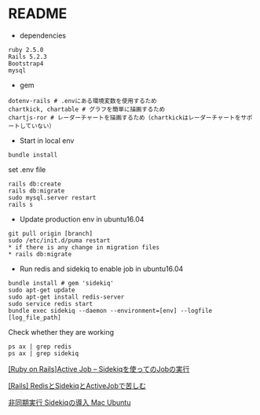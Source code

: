 # README

* dependencies

```
ruby 2.5.0
Rails 5.2.3
Bootstrap4
mysql 
```

* gem

```
dotenv-rails # .envにある環境変数を使用するため
chartkick, chartable # グラフを簡単に描画するため
chartjs-ror # レーダーチャートを描画するため（chartkickはレーダーチャートをサポートしていない）
```

* Start in local env

```
bundle install
```
set .env file
```
rails db:create
rails db:migrate
sudo mysql.server restart
rails s
```
* Update production env in ubuntu16.04

```
git pull origin [branch]
sudo /etc/init.d/puma restart
* if there is any change in migration files
* rails db:migrate
```

* Run redis and sidekiq to enable job in ubuntu16.04

```
bundle install # gem 'sidekiq'
sudo apt-get update
sudo apt-get install redis-server
sudo service redis start
bundle exec sidekiq --daemon --environment=[env] --logfile [log_file_path]
```
Check whether they are working
```
ps ax | grep redis
ps ax | grep sidekiq
```
[[Ruby on Rails]Active Job – Sidekiqを使ってのJobの実行](https://dev.classmethod.jp/server-side/ruby-on-rails/ruby-on-rails_active-job-sidekiq/)

[[Rails] RedisとSidekiqとActiveJobで苦しむ](https://t-kojima.github.io/2018/05/10/0001-redis-sidekiq-activejob/)

[非同期実行 Sidekiqの導入 Mac Ubuntu](https://qiita.com/ayies128/items/add88acef58280ef4b13)
